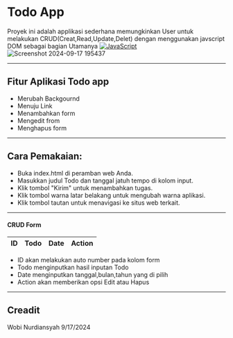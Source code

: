 # Todo App
Proyek ini adalah applikasi sederhana memungkinkan User untuk melakukan CRUD(Creat,Read,Update,Delet) dengan menggunakan javscript DOM sebagai bagian Utamanya [![JavaScript](https://img.shields.io/badge/--F7DF1E?logo=javascript&logoColor=000)](https://www.javascript.com/)
![Screenshot 2024-09-17 195437](https://github.com/user-attachments/assets/933c77da-c595-42a7-8bfa-93bafea8f850)

***
## Fitur Aplikasi Todo app
- Merubah Backgournd
- Menuju Link
- Menambahkan form
- Mengedit from
- Menghapus form
***
## Cara Pemakaian:
- Buka index.html di peramban web Anda.
- Masukkan judul Todo dan tanggal jatuh tempo di kolom input.
- Klik tombol "Kirim" untuk menambahkan tugas.
- Klik tombol warna latar belakang untuk mengubah warna aplikasi.
- Klik tombol tautan untuk menavigasi ke situs web terkait.
***

#### CRUD Form
| ID | Todo | Date | Action |
| --- | --- | --- | --- |
- ID akan melakukan auto number pada kolom form
- Todo menginputkan hasil inputan Todo
- Date menginputkan tanggal,bulan,tahun yang di pilih
- Action akan memberikan opsi Edit atau Hapus
***
  
## Creadit
Wobi Nurdiansyah 9/17/2024
